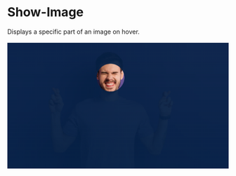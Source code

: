# Show-Image

Displays a specific part of an image on hover.
<br/>
<br/>
<img src="../../assets/Show-Image.png" />
